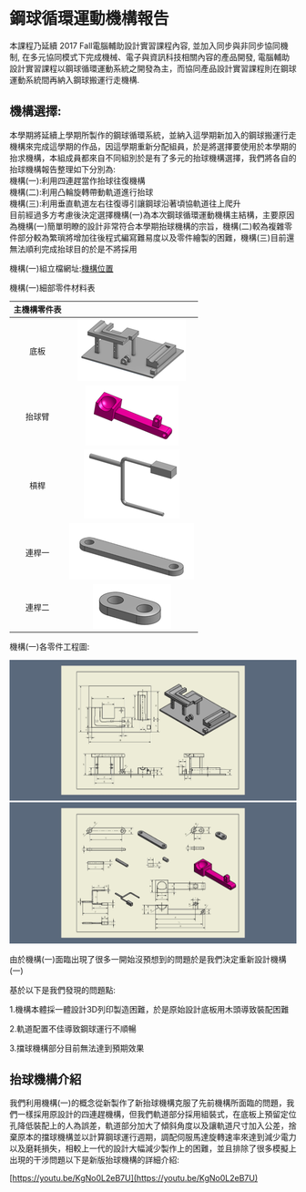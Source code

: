 # 鋼球循環運動機構報告

本課程乃延續 2017 Fall電腦輔助設計實習課程內容, 並加入同步與非同步協同機制, 在多元協同模式下完成機械、電子與資訊科技相關內容的產品開發, 電腦輔助設計實習課程以鋼球循環運動系統之開發為主，而協同產品設計實習課程則在鋼球運動系統間再納入鋼球搬運行走機構.

## 機構選擇:

本學期將延續上學期所製作的鋼球循環系統，並納入這學期新加入的鋼球搬運行走機構來完成這學期的作品，因這學期重新分配組員，於是將選擇要使用於本學期的抬求機構，本組成員都來自不同組別於是有了多元的抬球機構選擇，我們將各自的抬球機構報告整理如下分別為:  
機構\(一\):利用四連趕當作抬球往復機構  
機構\(二\):利用凸輪旋轉帶動軌道進行抬球  
機構\(三\):利用垂直軌道左右往復導引讓鋼球沿著頃協軌道往上爬升  
目前經過多方考慮後決定選擇機構\(一\)為本次鋼球循環運動機構主結構，主要原因為機構\(一\)簡單明瞭的設計非常符合本學期抬球機構的宗旨，機構\(二\)較為複雜零件部分較為繁瑣將增加往後程式編寫難易度以及零件繪製的困難，機構\(三\)目前還無法順利完成抬球目的於是不將採用

機構\(一\)組立檔網址:[機構位置](https://github.com/s40523136/cd2018/tree/master/mechanism/first%20generation)

機構\(一\)細部零件材料表

| 主機構零件表 |  |
| :---: | :---: |
| 底板 | ![](../.gitbook/assets/15import.png) |
| 抬球臂 | ![](../.gitbook/assets/17import.png) |
| 槓桿 | ![](../.gitbook/assets/18import.png) |
| 連桿一 | ![](../.gitbook/assets/19import.png) |
| 連桿二 | ![](../.gitbook/assets/20import.png) |

機構\(一\)各零件工程圖:

![](../.gitbook/assets/image_123b597.jpg)![](../.gitbook/assets/image_f606782.jpg)

由於機構\(一\)面臨出現了很多一開始沒預想到的問題於是我們決定重新設計機構\(一\)

基於以下是我們發現的問題點:

1.機構本體採一體設計3D列印製造困難，於是原始設計底板用木頭導致裝配困難

2.軌道配置不佳導致鋼球運行不順暢

3.擋球機構部分目前無法達到預期效果

## 抬球機構介紹

我們利用機構\(一\)的概念從新製作了新抬球機構克服了先前機構所面臨的問題，我們一樣採用原設計的四連趕機構，但我們軌道部分採用組裝式，在底板上預留定位孔降低裝配上的人為誤差，軌道部分加大了傾斜角度以及讓軌道尺寸加入公差，捨棄原本的擋球機構並以計算鋼球運行週期，調配伺服馬達旋轉速率來達到減少電力以及磨耗損失，相較上一代的設計大幅減少製作上的困難，並且排除了很多模擬上出現的干涉問題以下是新版抬球機構的詳細介紹:

[https://youtu.be/KgNo0L2eB7U](https://youtu.be/KgNo0L2eB7U)







